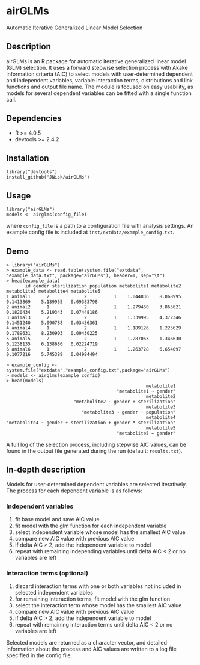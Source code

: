 # airGLMs
Automatic Iterative Generalized Linear Model Selection

## Description

airGLMs is an R package for automatic iterative generalized linear model (GLM) selection.
It uses a forward stepwise selection process with Akake information criteria (AIC)
to select models with user-determined dependent and independent variables, variable interaction
terms, distributions and link functions and output file name. The module is focused on
easy usability, as models for several dependent variables can be fitted with a single function call.

## Dependencies

* R >= 4.0.5
* devtools >= 2.4.2

## Installation

    library("devtools")  
    install_github("JNisk/airGLMs")

## Usage

    library("airGLMs")
    models <- airglms(config_file)

where `config_file` is a path to a configuration file with analysis settings.
An example config file is included at `inst/extdata/example_config.txt`.

## Demo

    > library("airGLMs")
    > example_data <- read.table(system.file("extdata", "example_data.txt", package="airGLMs"), header=T, sep="\t")
    > head(example_data)
           id gender sterilization population metabolite1 metabolite2 metabolite3 metabolite4 metabolite5
    1 animal1      2             2          1    1.044836    8.068995   0.1413869    5.139955   0.09383798
    2 animal2      1             2          1    1.279460    3.865621   0.1820434    5.219343   0.07448186
    3 animal3      2             2          1    1.339995    4.372346   0.1451240    5.090788   0.03456361
    4 animal4      1             2          1    1.189126    1.225629   0.1789631    8.230903   0.09430225
    5 animal5      2             2          1    1.287063    1.346630   0.1238135    6.138686   0.02224719
    6 animal6      1             2          1    1.263728    6.654097   0.1077216    5.745389   0.04984494

    > example_config <- system.file("extdata","example_config.txt",package="airGLMs")
    > models <- airglms(example_config)
    > head(models)
                                                        metabolite1 
                                             "metabolite1 ~ gender" 
                                                        metabolite2 
                             "metabolite2 ~ gender + sterilization" 
                                                        metabolite3 
                                "metabolite3 ~ gender + population" 
                                                        metabolite4 
    "metabolite4 ~ gender + sterilization + gender * sterilization" 
                                                        metabolite5 
                                             "metabolite5 ~ gender" 

A full log of the selection process, including stepwise AIC values, can be found in the output file
generated during the run (default: `results.txt`).

## In-depth description

Models for user-determined dependent variables are selected iteratively. The process for each dependent variable is as follows:

### Independent variables
1) fit base model and save AIC value
2) fit model with the glm function for each independent variable
3) select independent variable whose model has the smallest AIC value
4) compare new AIC value with previous AIC value
5) if delta AIC > 2, add the independent variable to model
6) repeat with remaining independing variables until delta AIC < 2 or no variables are left

### Interaction terms (optional)
1) discard interaction terms with one or both variables not included in selected independent variables
2) for remaining interaction terms, fit model with the glm function
3) select the interaction term whose model has the smallest AIC value
4) compare new AIC value with previous AIC value
5) if delta AIC > 2, add the independent variable to model
6) repeat with remaining interaction terms until delta AIC < 2 or no variables are left

Selected models are returned as a character vector, and detailed information about the process
and AIC values are written to a log file specified in the config file.
